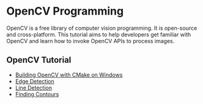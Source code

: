 # OpenCV Programming
OpenCV is a free library of computer vision programming. It is open-source and cross-platform. This tutorial aims to help developers get familiar with OpenCV and learn how to invoke OpenCV APIs to process images.

OpenCV Tutorial
---------------
* [Building OpenCV with CMake on Windows][1]
* [Edge Detection][2]
* [Line Detection][3]
* [Finding Contours][4]

[1]:http://www.codepool.biz/building-opencv-with-cmake-on-windows.html
[2]:http://www.codepool.biz/opencv-edge-detection.html
[3]:http://www.codepool.biz/opencv-line-detection.html
[4]:http://www.codepool.biz/opencv-finding-image-contours.html
